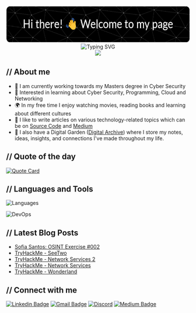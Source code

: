 <div align="center">
  <!-- Banner Image -->
  <!-- https://leviarista.github.io/github-profile-header-generator/ -->
  <img src="https://raw.githubusercontent.com/dvdmtw98/dvdmtw98/main/assets/github-header.png" width="600" height="100" alt="Banner Image">
</div>

<div align="center">
  <!-- Typewriter Introduction Image -->
  <!-- https://readme-typing-svg.demolab.com/demo/ -->
  <img src="https://readme-typing-svg.demolab.com?font=Fira+Code&weight=500&size=36&pause=1000&center=true&vCenter=true&width=700&height=70&lines=David+Varghese;Cyber+Security+Student" alt="Typing SVG" />
</div>

<div align="center">
  <!-- Page Vist Counter -->
  <!-- https://github.com/antonkomarev/github-profile-views-counter -->
  <img src="https://komarev.com/ghpvc/?username=dvdmtw98&style=flat-square">
</div>

## // About me

- 🏫 I am currently working towards my Masters degree in Cyber Security
- 🌱 Interested in learning about Cyber Security, Programming, Cloud and Networking
- 🌍 In my free time I enjoy watching movies, reading books and learning about different cultures
- 📝 I like to write articles on various technology-related topics which can be on [Source Code](https://blog.davidvarghese.net) and [Medium](https://david-varghese.medium.com/)
- 📒 I also have a Digital Garden ([Digital Archive](https://notes.davidvarghese.net)) where I store my notes, ideas, insights, and connections I've made throughout my life.

## // Quote of the day

<!-- https://github.com/PiyushSuthar/github-readme-quotes -->
<a href="https://github.com/piyushsuthar/github-readme-quotes">
  <img src="https://quotes-github-readme.vercel.app/api?type=horizontal&theme=dark" alt="Quote Card">
</a>

## // Languages and Tools

<!-- https://skillicons.dev/ -->
![Languages](https://skillicons.dev/icons?i=py,js,c,powershell,bash,docker,kubernetes,git,github)

![DevOps](https://skillicons.dev/icons?i=azure,vscode,obsidian,netlify,sqlite,postgres,ubuntu,kali,windows)

## // Latest Blog Posts

<!-- https://github.com/gautamkrishnar/blog-post-workflow -->
<!-- BLOG-POST-LIST:START -->
- [Sofia Santos: OSINT Exercise #002](https://blog.davidvarghese.net/posts/sofia-osint-exercise-002/)
- [TryHackMe - SeeTwo](https://blog.davidvarghese.net/posts/tryhackme-seetwo/)
- [TryHackMe - Network Services 2](https://blog.davidvarghese.net/posts/tryhackme-network-services-2/)
- [TryHackMe - Network Services](https://blog.davidvarghese.net/posts/tryhackme-network-services/)
- [TryHackMe - Wonderland](https://blog.davidvarghese.net/posts/tryhackme-wonderland/)
<!-- BLOG-POST-LIST:END -->

## // Connect with me

<!-- https://shields.io/badges/static-badge -->
<!-- Format: https://img.shields.io/badge/text-color.svg?&style=for-the-badge&logo=logo&logoColor=color -->
[![Linkedin Badge](https://img.shields.io/badge/david--varghese-0077B5.svg?&style=for-the-badge&logo=linkedin&logoColor=white)](https://www.linkedin.com/in/david-varghese/)
[![Gmail Badge](https://img.shields.io/badge/dvdmtw99@gmail.com-c14438.svg?&style=for-the-badge&logo=gmail&logoColor=white)](mailto:dvdmtw99@gmail.com)
[![Discord](https://img.shields.io/badge/randomizer-7289da.svg?&style=for-the-badge&logo=discord&logoColor=white)](https://discordapp.com/users/757082677483536404)
[![Medium Badge](https://img.shields.io/badge/david--varghese-12100E.svg?&style=for-the-badge&logo=medium&logoColor=white)](https://medium.com/@david-varghese)
